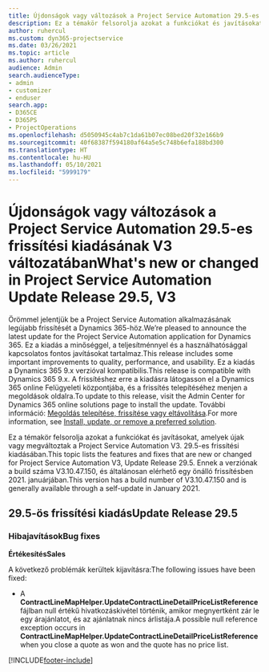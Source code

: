 ```yaml
---
title: Újdonságok vagy változások a Project Service Automation 29.5-es gyorsjavításának V3 változatában
description: Ez a témakör felsorolja azokat a funkciókat és javításokat, amelyek elérhetőek a Project Service Automation 29.5-es gyorsjavításának V3 változatában.
author: ruhercul
ms.custom: dyn365-projectservice
ms.date: 03/26/2021
ms.topic: article
ms.author: ruhercul
audience: Admin
search.audienceType:
- admin
- customizer
- enduser
search.app:
- D365CE
- D365PS
- ProjectOperations
ms.openlocfilehash: d5050945c4ab7c1da61b07ec08bed20f32e166b9
ms.sourcegitcommit: 40f68387f594180af64a5e5c748b6efa188bd300
ms.translationtype: HT
ms.contentlocale: hu-HU
ms.lasthandoff: 05/10/2021
ms.locfileid: "5999179"
---
```

# <a name="whats-new-or-changed-in-project-service-automation-update-release-295-v3"></a><span data-ttu-id="63870-103">Újdonságok vagy változások a Project Service Automation 29.5-es frissítési kiadásának V3 változatában</span><span class="sxs-lookup"><span data-stu-id="63870-103">What's new or changed in Project Service Automation Update Release 29.5, V3</span></span>

<span data-ttu-id="63870-104">Örömmel jelentjük be a Project Service Automation alkalmazásának legújabb frissítését a Dynamics 365-höz.</span><span class="sxs-lookup"><span data-stu-id="63870-104">We’re pleased to announce the latest update for the Project Service Automation application for Dynamics 365.</span></span> <span data-ttu-id="63870-105">Ez a kiadás a minőséggel, a teljesítménnyel és a használhatósággal kapcsolatos fontos javításokat tartalmaz.</span><span class="sxs-lookup"><span data-stu-id="63870-105">This release includes some important improvements to quality, performance, and usability.</span></span> <span data-ttu-id="63870-106">Ez a kiadás a Dynamics 365 9.x verzióval kompatibilis.</span><span class="sxs-lookup"><span data-stu-id="63870-106">This release is compatible with Dynamics 365 9.x.</span></span> <span data-ttu-id="63870-107">A frissítéshez erre a kiadásra látogasson el a Dynamics 365 online Felügyeleti központjába, és a frissítés telepítéséhez menjen a megoldások oldalra.</span><span class="sxs-lookup"><span data-stu-id="63870-107">To update to this release, visit the Admin Center for Dynamics 365 online solutions page to install the update.</span></span> <span data-ttu-id="63870-108">További információ: [Megoldás telepítése, frissítése vagy eltávolítása](/power-platform/admin/install-remove-preferred-solution.md).</span><span class="sxs-lookup"><span data-stu-id="63870-108">For more information, see [Install, update, or remove a preferred solution](/power-platform/admin/install-remove-preferred-solution.md).</span></span>

<span data-ttu-id="63870-109">Ez a témakör felsorolja azokat a funkciókat és javításokat, amelyek újak vagy megváltoztak a Project Service Automation V3. 29.5-es frissítési kiadásában.</span><span class="sxs-lookup"><span data-stu-id="63870-109">This topic lists the features and fixes that are new or changed for Project Service Automation V3, Update Release 29.5.</span></span> <span data-ttu-id="63870-110">Ennek a verziónak a build száma V3.10.47.150, és általánosan elérhető egy önálló frissítésben 2021. januárjában.</span><span class="sxs-lookup"><span data-stu-id="63870-110">This version has a build number of V3.10.47.150 and is generally available through a self-update in January 2021.</span></span>

## <a name="update-release-295"></a><span data-ttu-id="63870-111">29.5-ös frissítési kiadás</span><span class="sxs-lookup"><span data-stu-id="63870-111">Update Release 29.5</span></span>

### <a name="bug-fixes"></a><span data-ttu-id="63870-112">Hibajavítások</span><span class="sxs-lookup"><span data-stu-id="63870-112">Bug fixes</span></span>


<span data-ttu-id="63870-113">**Értékesítés**</span><span class="sxs-lookup"><span data-stu-id="63870-113">**Sales**</span></span>

<span data-ttu-id="63870-114">A következő problémák kerültek kijavításra:</span><span class="sxs-lookup"><span data-stu-id="63870-114">The following issues have been fixed:</span></span>

- <span data-ttu-id="63870-115">A **ContractLineMapHelper.UpdateContractLineDetailPriceListReference** fájlban null értékű hivatkozáskivétel történik, amikor megnyertként zár le egy árajánlatot, és az ajánlatnak nincs árlistája.</span><span class="sxs-lookup"><span data-stu-id="63870-115">A possible null reference exception occurs in **ContractLineMapHelper.UpdateContractLineDetailPriceListReference** when you close a quote as won and the quote has no price list.</span></span>


[!INCLUDE[footer-include](../includes/footer-banner.md)]
